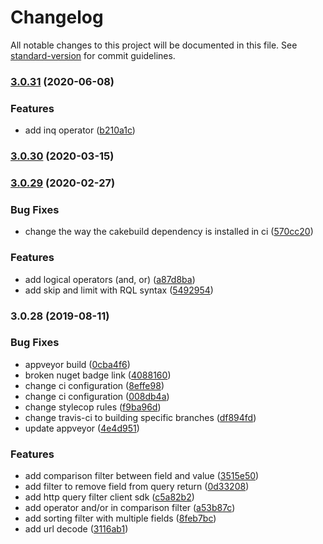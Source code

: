# Changelog

All notable changes to this project will be documented in this file. See [standard-version](https://github.com/conventional-changelog/standard-version) for commit guidelines.

### [3.0.31](https://github.com/jroliveira/http-query-filter/compare/3.0.30...3.0.31) (2020-06-08)


### Features

* add inq operator ([b210a1c](https://github.com/jroliveira/http-query-filter/commit/b210a1c))



### [3.0.30](https://github.com/jroliveira/http-query-filter/compare/3.0.29...3.0.30) (2020-03-15)



### [3.0.29](https://github.com/jroliveira/http-query-filter/compare/3.0.28...3.0.29) (2020-02-27)


### Bug Fixes

* change the way the cakebuild dependency is installed in ci ([570cc20](https://github.com/jroliveira/http-query-filter/commit/570cc20))


### Features

* add logical operators (and, or) ([a87d8ba](https://github.com/jroliveira/http-query-filter/commit/a87d8ba))
* add skip and limit with RQL syntax ([5492954](https://github.com/jroliveira/http-query-filter/commit/5492954))



### 3.0.28 (2019-08-11)


### Bug Fixes

* appveyor build ([0cba4f6](https://github.com/jroliveira/http-query-filter/commit/0cba4f6))
* broken nuget badge link ([4088160](https://github.com/jroliveira/http-query-filter/commit/4088160))
* change ci configuration ([8effe98](https://github.com/jroliveira/http-query-filter/commit/8effe98))
* change ci configuration ([008db4a](https://github.com/jroliveira/http-query-filter/commit/008db4a))
* change stylecop rules ([f9ba96d](https://github.com/jroliveira/http-query-filter/commit/f9ba96d))
* change travis-ci to building specific branches ([df894fd](https://github.com/jroliveira/http-query-filter/commit/df894fd))
* update appveyor ([4e4d951](https://github.com/jroliveira/http-query-filter/commit/4e4d951))


### Features

* add comparison filter between field and value ([3515e50](https://github.com/jroliveira/http-query-filter/commit/3515e50))
* add filter to remove field from query return ([0d33208](https://github.com/jroliveira/http-query-filter/commit/0d33208))
* add http query filter client sdk ([c5a82b2](https://github.com/jroliveira/http-query-filter/commit/c5a82b2))
* add operator and/or in comparison filter ([a53b87c](https://github.com/jroliveira/http-query-filter/commit/a53b87c))
* add sorting filter with multiple fields ([8feb7bc](https://github.com/jroliveira/http-query-filter/commit/8feb7bc))
* add url decode ([3116ab1](https://github.com/jroliveira/http-query-filter/commit/3116ab1))
